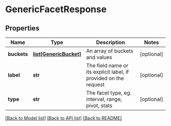 # GenericFacetResponse

## Properties
Name | Type | Description | Notes
------------ | ------------- | ------------- | -------------
**buckets** | [**list[GenericBucket]**](GenericBucket.md) | An array of buckets and values | [optional] 
**label** | **str** | The field name or its explicit label, if provided on the request | [optional] 
**type** | **str** | The facet type, eg. interval, range, pivot, stats | [optional] 

[[Back to Model list]](../README.md#documentation-for-models) [[Back to API list]](../README.md#documentation-for-api-endpoints) [[Back to README]](../README.md)

